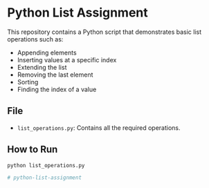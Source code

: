 # Python List Assignment

This repository contains a Python script that demonstrates basic list operations such as:

- Appending elements
- Inserting values at a specific index
- Extending the list
- Removing the last element
- Sorting
- Finding the index of a value

## File

- `list_operations.py`: Contains all the required operations.

## How to Run

```bash
python list_operations.py

# python-list-assignment